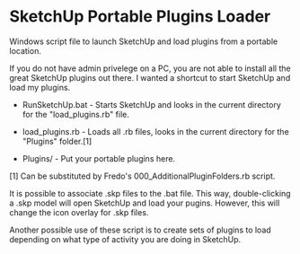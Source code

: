 # SketchUp Portable Plugins Loader #

Windows script file to launch SketchUp and load plugins from a portable location.

If you do not have admin privelege on a PC, you are not able to  install all the great SketchUp plugins out there. I wanted a shortcut to start SketchUp and load my plugins.

* RunSketchUp.bat - Starts SketchUp and looks in the current directory for the "load_plugins.rb" file.

* load_plugins.rb - Loads all .rb files, looks in the current directory for the "Plugins" folder.[1]

* Plugins/ - Put your portable plugins here.

[1] Can be substituted by Fredo's 000_AdditionalPluginFolders.rb script. 


It is possible to associate .skp files to the .bat file. This way, double-clicking a .skp model will open SketchUp and load your pugins. However, this will change the icon overlay for .skp files.

Another possible use of these script is to create sets of plugins to load depending on what type of activity you are doing in SketchUp.